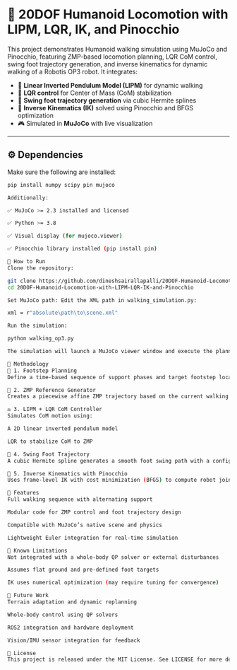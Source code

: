 # 🤖 20DOF Humanoid Locomotion with LIPM, LQR, IK, and Pinocchio

This project demonstrates Humanoid walking simulation using MuJoCo and Pinocchio, featuring ZMP-based locomotion planning, LQR CoM control, swing foot trajectory generation, and inverse kinematics for dynamic walking of a Robotis OP3 robot.  It integrates:

- 🧠 **Linear Inverted Pendulum Model (LIPM)** for dynamic walking
- 🧮 **LQR control** for Center of Mass (CoM) stabilization
- 🦶 **Swing foot trajectory generation** via cubic Hermite splines
- 🔧 **Inverse Kinematics (IK)** solved using Pinocchio and BFGS optimization
- 🎮 Simulated in **MuJoCo** with live visualization


---

## ⚙️ Dependencies

Make sure the following are installed:

```bash
pip install numpy scipy pin mujoco

Additionally:

✅ MuJoCo >= 2.3 installed and licensed

✅ Python >= 3.8

✅ Visual display (for mujoco.viewer)

✅ Pinocchio library installed (pip install pin)

🚀 How to Run
Clone the repository:

git clone https://github.com/dineshsairallapalli/20DOF-Humanoid-Locomotion-with-LIPM-LQR-IK-and-Pinocchio.git
cd 20DOF-Humanoid-Locomotion-with-LIPM-LQR-IK-and-Pinocchio

Set MuJoCo path: Edit the XML path in walking_simulation.py:

xml = r"absolute\path\to\scene.xml"

Run the simulation:

python walking_op3.py

The simulation will launch a MuJoCo viewer window and execute the planned walking gait in real-time.

🧠 Methodology
🧩 1. Footstep Planning
Define a time-based sequence of support phases and target footstep locations.

🔄 2. ZMP Reference Generator
Creates a piecewise affine ZMP trajectory based on the current walking phase.

⚖️ 3. LIPM + LQR CoM Controller
Simulates CoM motion using:

A 2D linear inverted pendulum model

LQR to stabilize CoM to ZMP

🦿 4. Swing Foot Trajectory
A cubic Hermite spline generates a smooth foot swing path with a configurable mid-lift height.

🔧 5. Inverse Kinematics with Pinocchio
Uses frame-level IK with cost minimization (BFGS) to compute robot joint angles that meet CoM and foot position constraints.

🧪 Features
Full walking sequence with alternating support

Modular code for ZMP control and foot trajectory design

Compatible with MuJoCo’s native scene and physics

Lightweight Euler integration for real-time simulation

🧱 Known Limitations
Not integrated with a whole-body QP solver or external disturbances

Assumes flat ground and pre-defined foot targets

IK uses numerical optimization (may require tuning for convergence)

📌 Future Work
Terrain adaptation and dynamic replanning

Whole-body control using QP solvers

ROS2 integration and hardware deployment

Vision/IMU sensor integration for feedback

📄 License
This project is released under the MIT License. See LICENSE for more details.



